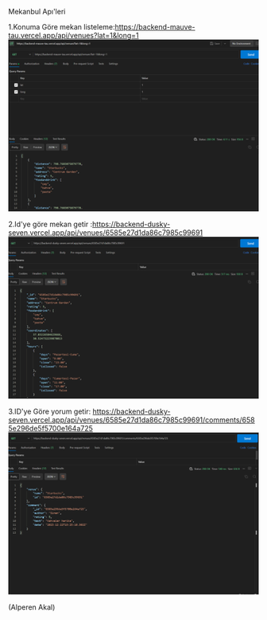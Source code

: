 Mekanbul Apı'leri

1.Konuma Göre mekan listeleme:https://backend-mauve-tau.vercel.app/api/venues?lat=1&long=1
![Screenshot](uzunluğagörepostman.png)

2.Id'ye göre mekan getir :https://backend-dusky-seven.vercel.app/api/venues/6585e27d1da86c7985c99691
![Screenshot](idpostman.png)

3.ID'ye Göre yorum getir: https://backend-dusky-seven.vercel.app/api/venues/6585e27d1da86c7985c99691/comments/6585e296de5f5700e164a725
![Screenshot](Id'yegorrcomments.png)

(Alperen Akal)
